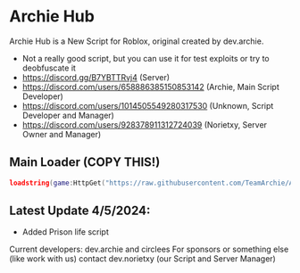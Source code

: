 # Archie Hub

Archie Hub is a New Script for Roblox, original created by dev.archie.

- Not a really good script, but you can use it for test exploits or try to deobfuscate it
- https://discord.gg/B7YBTTRvj4 (Server)
- https://discord.com/users/658886385150853142 (Archie, Main Script Developer)
- https://discord.com/users/1014505549280317530 (Unknown, Script Developer and Manager)
- https://discord.com/users/928378911312724039 (Norietxy, Server Owner and Manager)

## Main Loader (COPY THIS!)
```lua
loadstring(game:HttpGet("https://raw.githubusercontent.com/TeamArchie/ArchieHub/main/ArchieLoader/ArchieMain"))()
```

## Latest Update 4/5/2024:
- Added Prison life script

Current developers: dev.archie and circlees
For sponsors or something else (like work with us) contact dev.norietxy (our Script and Server Manager)
